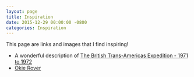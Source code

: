 ```yaml
---
layout: page
title: Inspiration
date: 2015-12-29 00:00:00 -0800
categories: Inspiration
---
```


This page are links and images that I find inspiring!

* A wonderful description of [The British Trans-Americas Expedition - 1971 to 1972](http://www.range-rover-classic.com/Home/range-rover-darien-gap)
* [ Okie Rover ](http://okierover.com/blog/)
